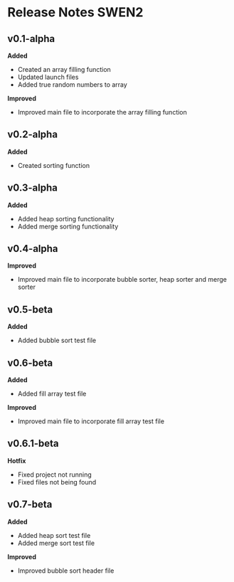 # Release Notes SWEN2

## v0.1-alpha

**Added**

- Created an array filling function
- Updated launch files
- Added true random numbers to array

**Improved**

- Improved main file to incorporate the array filling function



## v0.2-alpha

**Added**

- Created sorting function



## v0.3-alpha

**Added**

- Added heap sorting functionality
- Added merge sorting functionality



## v0.4-alpha

**Improved**

- Improved main file to incorporate bubble sorter, heap sorter and merge sorter



## v0.5-beta

**Added**

- Added bubble sort test file



## v0.6-beta

**Added**

- Added fill array test file

**Improved**

- Improved main file to incorporate fill array test file



## v0.6.1-beta

**Hotfix**

- Fixed project not running
- Fixed files not being found



## v0.7-beta

**Added**

- Added heap sort test file
- Added merge sort test file

**Improved**

- Improved bubble sort header file

